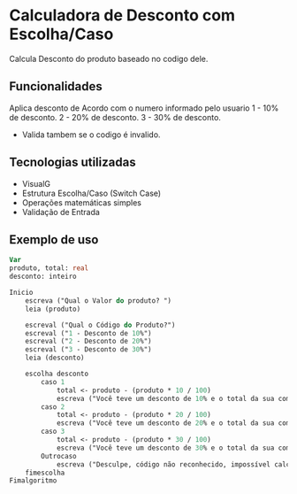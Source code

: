 # Calculadora de Desconto com Escolha/Caso

Calcula Desconto do produto baseado no codigo dele.

## Funcionalidades

 Aplica desconto de Acordo com o numero informado pelo usuario
 1 - 10% de desconto.
 2 - 20% de desconto.
 3 - 30% de desconto.
- Valida tambem se o codigo é invalido.
  
## Tecnologias utilizadas

- VisualG
- Estrutura Escolha/Caso (Switch Case)
- Operações matemáticas simples
- Validação de Entrada

## Exemplo de uso

```pascal
Var
produto, total: real
desconto: inteiro

Inicio
    escreva ("Qual o Valor do produto? ")
    leia (produto)

    escreval ("Qual o Código do Produto?")
    escreval ("1 - Desconto de 10%")
    escreval ("2 - Desconto de 20%")
    escreval ("3 - Desconto de 30%")
    leia (desconto)

    escolha desconto
        caso 1
            total <- produto - (produto * 10 / 100)
            escreva ("Você teve um desconto de 10% e o total da sua compra foi: R$ ", total)
        caso 2
            total <- produto - (produto * 20 / 100)
            escreva ("Você teve um desconto de 20% e o total da sua compra foi: R$ ", total)
        caso 3
            total <- produto - (produto * 30 / 100)
            escreva ("Você teve um desconto de 30% e o total da sua compra foi: R$ ", total)
        Outrocaso
            escreva ("Desculpe, código não reconhecido, impossível calcular.")
    fimescolha
Fimalgoritmo
